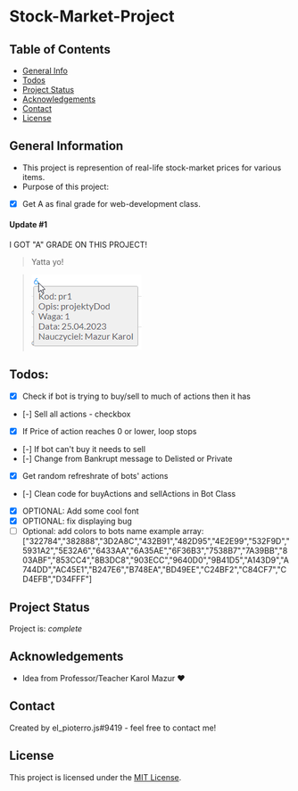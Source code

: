 # Stock-Market-Project

## Table of Contents

- [General Info](#general-information)
- [Todos](#todos)
- [Project Status](#project-status)
- [Acknowledgements](#acknowledgements)
- [Contact](#contact)
- [License](#license)

## General Information

- This project is represention of real-life stock-market prices for various items.
- Purpose of this project:
- [x] Get A as final grade for web-development class.

#### Update #1

I GOT "A" GRADE ON THIS PROJECT!

> Yatta yo!

> ![Grade image](grade_img.png)

## Todos:

- [x] Check if bot is trying to buy/sell to much of actions then it has
- [-] Sell all actions - checkbox
- [x] If Price of action reaches 0 or lower, loop stops
- [-] If bot can't buy it needs to sell
- [-] Change from Bankrupt message to Delisted or Private
- [x] Get random refreshrate of bots' actions
- [-] Clean code for buyActions and sellActions in Bot Class
- [x] OPTIONAL: Add some cool font
- [x] OPTIONAL: fix displaying bug
- [ ] Optional: add colors to bots name example array:
["322784","382888","3D2A8C","432B91","482D95","4E2E99","532F9D","5931A2","5E32A6","6433AA","6A35AE","6F36B3","7538B7","7A39BB","803ABF","853CC4","8B3DC8","903ECC","9640D0","9B41D5","A143D9","A744DD","AC45E1","B247E6","B748EA","BD49EE","C24BF2","C84CF7","CD4EFB","D34FFF"]

## Project Status

Project is: _complete_

<!-- _in progress_ / _complete_ / _no longer being worked on_. If you are no longer working on it, provide reasons why. -->

## Acknowledgements

- Idea from Professor/Teacher Karol Mazur ❤️

## Contact

Created by el_pioterro.js#9419 - feel free to contact me!

## License

This project is licensed under the [MIT License](license.txt).

